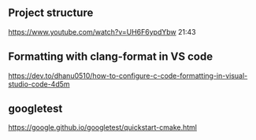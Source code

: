 ## Project structure 

https://www.youtube.com/watch?v=UH6F6ypdYbw 21:43

## Formatting with clang-format in VS code

https://dev.to/dhanu0510/how-to-configure-c-code-formatting-in-visual-studio-code-4d5m

## googletest
https://google.github.io/googletest/quickstart-cmake.html 